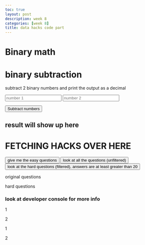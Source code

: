```yaml
---
toc: true
layout: post
description: week 8
categories: [week 8]
title: data hacks code part
---
```


# Binary math

<html>
<body>
  <h1>binary subtraction</h1>
  <p>subtract 2 binary numbers and print the output as a decimal</p>
  <input type="text" id="math1" placeholder="number 1">
  <input type="text" id="math2" placeholder="number 2">

  <button onclick="subtract()">Subtract numbers</button>
  <h2 id="result">result will show up here</h2>
  <script>
    function subtract() {
        x = document.getElementById("math1").value
        y = document.getElementById("math2").value
        z = parseInt(x, 2) - parseInt(y,2)
        document.getElementById("result").innerHTML = z;
      console.log(z)
    }
  </script>
</body>
</html>

 <html> 
 <body>
 <h1>FETCHING HACKS OVER HERE</h1>
    <button onclick="filter()">give me the easy questions</button>
    <button onclick="print()">look at all the questions (unfiltered)</button>
        <button onclick="help()">look at the hard questions (filtered), answers are at least greater than 20</button>
    <p id="originalData">original questions</p>
    <p id="filteredData">hard questions</p>
    <h3>look at developer console for more info</h3>
</body>

<div id="div1">
<p id="p1">1</p>
<p id="p2">2</p>
</div>

<div id="div2">
<p id="p3">1</p>
<p id="p2">2</p>
</div>

<script>

const para = document.createElement("p");
const node = document.createTextNode("original questions will show up here:");
para.appendChild(node);

const element = document.getElementById("div1");
const child = document.getElementById("p1");
element.insertBefore(para,child);


const para2 = document.createElement("p");
const node2 = document.createTextNode("test");
para2.appendChild(node2);

const element2 = document.getElementById("div2");
const child2 = document.getElementById("p3");




 var quest = [{question: "what is 4 + 4?", correctAnswer: 8},
{question: "what is 2 * 2?", correctAnswer: 4},
{question: "what is 12 * 12?", correctAnswer: 144},
{question: "what is 36 divided by 2?", correctAnswer: 18},
{question: "what is 96/3?", correctAnswer: 32}];

var ez = [];
function filter() {
quest.forEach((element, index, array) => {
    if (element.correctAnswer > 20) {
        console.log("cool");
        ez.push(element);
    }
    console.log(element.x); // 
    console.log(index); // 
    console.log(array); // 
});}

function print() {
quest.forEach((element, index, array) => {
    console.log(element.question); // 
    console.log(index); // 
    console.log(array); // 
    const node3 = document.createTextNode(element.question, "////");
    para.appendChild(node3);

});

ez.forEach((element, index, array) => {
    console.log(element.question); // 
    console.log(index); // 
    console.log(array); // 

});
    console.log(ez)
}
function help() {
        ez.forEach((element, index, array) => {
    console.log(element.question); // 
    console.log(index); // 
    console.log(array); // 
    alert(element.question);

});
}
</script>
</html>